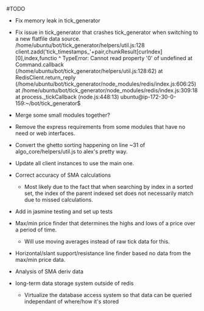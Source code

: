 #TODO  
- Fix memory leak in tick_generator
- Fix issue in tick_generator that crashes tick_generator when switching to a new flatfile data source.
  /home/ubuntu/bot/tick_generator/helpers/util.js:128
      client.zadd('tick_timestamps_'+pair,chunkResult[curIndex][0],index,functio
                                                               ^
  TypeError: Cannot read property '0' of undefined
      at Command.callback (/home/ubuntu/bot/tick_generator/helpers/util.js:128:62)
      at RedisClient.return_reply (/home/ubuntu/bot/tick_generator/node_modules/redis/index.js:606:25)
      at /home/ubuntu/bot/tick_generator/node_modules/redis/index.js:309:18
      at process._tickCallback (node.js:448:13)
  ubuntu@ip-172-30-0-159:~/bot/tick_generator$
- Merge some small modules together?
- Remove the express requirements from some modules that have no need or web interfaces.   
- Convert the ghetto sorting happening on line ~31 of algo_core/helpers/util.js to alex's pretty way.
- Update all client instances to use the main one.
- Correct accuracy of SMA calculations
  - Most likely due to the fact that when searching by index in a sorted set, the index of the parent indexed set does not necessarily match due to missed calculations.
- Add in jasmine testing and set up tests

- Max/min price finder that determines the highs and lows of a price over a period of time.  
  - Will use moving averages instead of raw tick data for this.  
- Horizontal/slant support/resistance line finder based no data from the max/min price data.
- Analysis of SMA deriv data
- long-term data storage system outside of redis
  - Virtualize the database access system so that data can be queried independant of where/how it's stored